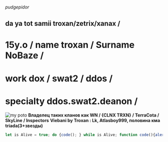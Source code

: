 
###### pudgepidor
## da ya tot samii troxan/zetrix/xanax / 
# 15y.o / name troxan / Surname NoBaze / 
# work dox / swat2 / ddos / 
# specialty ddos.swat2.deanon / 
![my poto](https://steamuserimages-a.akamaihd.net/ugc/2051996230442851145/CF6EE876376B70107488D62545DED2DA1AF962C7/?imw=268&imh=268&ima=fit&impolicy=Letterbox&imcolor=%23000000&letterbox=true)
**Владелец таких кланов как WN /  {CLNX TRXN} / TerraCota / SkyLine / Inspectors**
**Viebani by Troxan : Lk, Atlasboy999, половина кма triada(3+звезды)**
``` javascript 
let is Alive = true; do {code(); } while is Alive; function code(){alert('Viebani by Troxan : Lk, Atlasboy999, половина кма triada(3+звезды)')} ```
